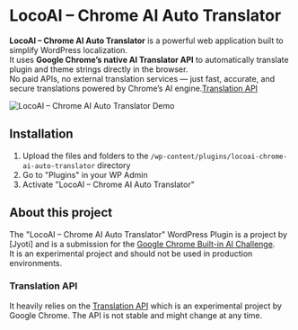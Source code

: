 # LocoAI – Chrome AI Auto Translator

**LocoAI – Chrome AI Auto Translator** is a powerful web application built to simplify WordPress localization.  
It uses **Google Chrome’s native AI Translator API** to automatically translate plugin and theme strings directly in the browser.  
No paid APIs, no external translation services — just fast, accurate, and secure translations powered by Chrome’s AI engine.[Translation API](https://developer.chrome.com/docs/ai/translator-api)

![LocoAI – Chrome AI Auto Translator Demo](https://locoai-chrome-ai-translation.instawp.co/wp-content/uploads/2025/10/loco-chrome-ai.gif)
## Installation
1. Upload the files and folders to the `/wp-content/plugins/locoai-chrome-ai-auto-translator` directory
2. Go to "Plugins" in your WP Admin
3. Activate "LocoAI – Chrome AI Auto Translator"

## About this project
The "LocoAI – Chrome AI Auto Translator" WordPress Plugin is a project by [Jyoti] and is a submission for the [Google Chrome Built-in AI Challenge](https://googlechromeai.devpost.com/).  
It is an experimental project and should not be used in production environments.

### Translation API
It heavily relies on the [Translation API](https://developer.chrome.com/docs/ai/translator-api) which is an experimental project by Google Chrome. The API is not stable and might change at any time.
